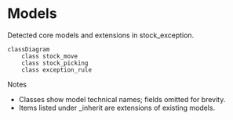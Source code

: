 # Models

Detected core models and extensions in stock_exception.

```mermaid
classDiagram
    class stock_move
    class stock_picking
    class exception_rule
```

Notes
- Classes show model technical names; fields omitted for brevity.
- Items listed under _inherit are extensions of existing models.
